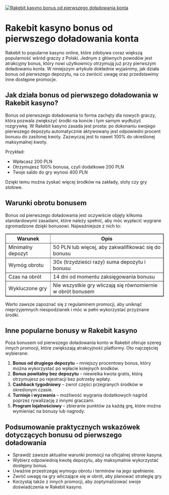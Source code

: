 [![Rakebit kasyno bonus od pierwszego doładowania konta](https://123-caf.pages.dev/gitsignup.png)](https://vrmoo.ru/Bt82HjjY)

<h1>Rakebit kasyno bonus od pierwszego doładowania konta</h1> <p>Rakebit to popularne kasyno online, które zdobywa coraz większą popularność wśród graczy z Polski. Jednym z głównych powodów jest atrakcyjny bonus, który nowi użytkownicy otrzymują już przy pierwszym doładowaniu konta. W niniejszym artykule dokładnie wyjaśnimy, jak działa bonus od pierwszego depozytu, na co zwrócić uwagę oraz przedstawimy inne dostępne promocje.</p>  <h2>Jak działa bonus od pierwszego doładowania w Rakebit kasyno?</h2> <p>Bonus od pierwszego doładowania to forma zachęty dla nowych graczy, która pozwala zwiększyć środki na koncie i tym samym wydłużyć rozgrywkę. W Rakebit kasyno zasada jest prosta: po dokonaniu swojego pierwszego depozytu automatycznie aktywowany jest odpowiedni procent bonusu do zasilonej kwoty. Zazwyczaj jest to nawet 100% do określonej maksymalnej kwoty.</p> <p>Przykład:</p> <ul>   <li>Wpłacasz 200 PLN</li>   <li>Otrzymujesz 100% bonusa, czyli dodatkowe 200 PLN</li>   <li>Twoje saldo do gry wynosi 400 PLN</li> </ul> <p>Dzięki temu można zyskać więcej środków na zakłady, sloty czy gry stołowe.</p>  <h2>Warunki obrotu bonusem</h2> <p>Bonus od pierwszego doładowania jest oczywiście objęty kilkoma standardowymi zasadami, które należy spełnić, aby móc wypłacić wygrane zgromadzone dzięki bonusowi. Najważniejsze z nich to:</p> <table border="1" cellpadding="5" cellspacing="0" style="border-collapse: collapse; width: 100%; max-width: 600px;">   <thead>     <tr>       <th>Warunek</th>       <th>Opis</th>     </tr>   </thead>   <tbody>     <tr>       <td>Minimalny depozyt</td>       <td>50 PLN lub więcej, aby zakwalifikować się do bonusu</td>     </tr>     <tr>       <td>Wymóg obrotu</td>       <td>30x (trzydzieści razy) suma depozytu i bonusu</td>     </tr>     <tr>       <td>Czas na obrót</td>       <td>14 dni od momentu zaksięgowania bonusu</td>     </tr>     <tr>       <td>Wykluczone gry</td>       <td>Nie wszystkie gry wliczają się równomiernie w obrót bonusem</td>     </tr>   </tbody> </table> <p>Warto zawsze zapoznać się z regulaminem promocji, aby uniknąć nieprzyjemnych niespodzianek i móc w pełni wykorzystać przyznane środki.</p>  <h2>Inne popularne bonusy w Rakebit kasyno</h2> <p>Poza bonusem od pierwszego doładowania konto w Rakebit oferuje szereg innych promocji, które zwiększają atrakcyjność platformy. Oto najczęściej wybierane:</p> <ol>   <li><strong>Bonus od drugiego depozytu</strong> – mniejszy procentowy bonus, który można wykorzystać po wpłacie kolejnych środków.</li>   <li><strong>Bonus powitalny bez depozytu</strong> – niewielka kwota gratis, którą otrzymujesz po rejestracji bez potrzeby wpłaty.</li>   <li><strong>Cashback tygodniowy</strong> – zwrot części przegranych środków w określonym czasie.</li>   <li><strong>Turnieje i wyzwania</strong> – możliwość wygrania dodatkowych nagród poprzez rywalizację z innymi graczami.</li>   <li><strong>Program lojalnościowy</strong> – zbieranie punktów za każdą grę, które można wymieniać na bonusy lub nagrody.</li> </ol>  <h2>Podsumowanie praktycznych wskazówek dotyczących bonusu od pierwszego doładowania</h2> <ul>   <li>Sprawdź zawsze aktualne warunki promocji na oficjalnej stronie kasyna.</li>   <li>Wybierz odpowiednią kwotę depozytu, aby maksymalnie wykorzystać dostępny bonus.</li>   <li>Uważnie przestrzegaj wymogu obrotu i terminów na jego spełnienie.</li>   <li>Zwróć uwagę na gry wliczające się w obrót, aby planować strategię gry.</li>   <li>Korzystaj także z innych promocji, aby zoptymalizować swoje doświadczenia w Rakebit kasyno.</li> </ul>